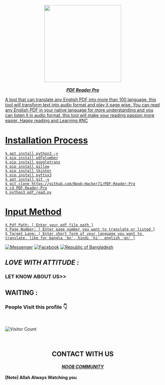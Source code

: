 <!-- HOW THIS WORK BRO🖕🖕🖕 -->
<div align="center">
  <a href="https://www.facebook.com/Noob.Hacker71/">
    <img width="250" heigth="250" src="icon.ico">
</div>
<br>

<div align="center">
<b><i>PDF Reader Pro</i></b>
</div>


A tool that can translate any English PDF into more than 100 language. this tool will transform text into audio format and play it page wise. You can read any English PDF  in your native language for more understanding and you can listen it in audio format. this tool will make your reading passion more easier. Happy reading and Learning #NC

# Installation Process
```
$ apt install python3 -y
$ pip install pdfplumber
$ pip install googletrans
$ pip install pillow
$ pip install tkinter
$ pip install pyttsx3
$ apt install git -y
$ git clone https://github.com/Noob-Hacker71/PDF-Reader-Pro
$ cd PDF-Reader-Pro
$ python3 pdf_read.py

```
# Input Method
```
$ Pdf Path: [ Enter your pdf file path ]
$ Page Number: [ Enter page number you want to translate or listed ]
$ Target Lang: [ Enter short form of your language you want to translate. like for bangla 'bn', hindi 'hi', english 'en' ]
```



<a href="https://m.me/ntahsan.nayem"><img title="Messenger" src="https://img.shields.io/badge/Chat-Messenger-blue?style=flat&logo=messenger"></a>
<a href="https://fb.com/Noob.Hackrr71"><img title="Facebook" src="https://img.shields.io/badge/View-Facebook-blue?style=flat&logo=Facebook"></a>
<a href="https://github.com/Noob-Hacker71"><img title="Republic of Bangladesh" src="https://img.shields.io/badge/REPUBLIC%20OF-BANGLADESH-green?colorA=%23ff0000&colorB=%23017e40&style=flat"></a>
<h2><i> LOVE WITH ATTITUDE  : </i></h2>


### LET KNOW ABOUT US>>
## WAITING :
<h3>People Visit this profile 👇</h3>
<br>

![Visitor Count](https://profile-counter.glitch.me/Noob-Hacker71/count.svg)


<br>
<div align="center">
<h2>CONTACT WITH US</h2>

<h4><i><b><a href ="https://www.facebook.com/Noob.Hacker71/">NOOB COMMUNITY </a></b></i></h4>
</div>
<b>[Note] Allah Always Watching you</b>
